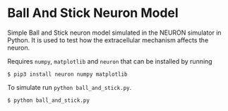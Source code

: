 # Ball And Stick Neuron Model
Simple Ball and Stick neuron model simulated in the NEURON simulator in Python.
It is used to test how the extracellular mechanism affects the neuron.

Requires `numpy`, `matplotlib` and `neuron` that can be installed by running
```
$ pip3 install neuron numpy matplotlib
```
To simulate run `python ball_and_stick.py`.
```
$ python ball_and_stick.py
```
